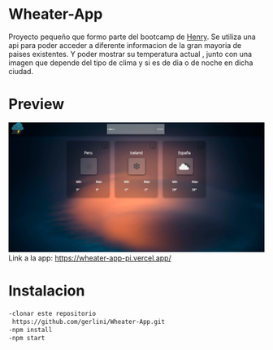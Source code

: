 # Wheater-App

Proyecto pequeño que formo parte  del bootcamp de [Henry](https://www.soyhenry.com/).
Se utiliza una api para poder acceder a diferente informacion de la gran mayoria de paises existentes.
Y poder mostrar su temperatura actual , junto con una imagen que  depende del tipo de clima y si es de dia o de noche en dicha ciudad.

# Preview 
![Preview](public/Preview.png)     
Link a la app: https://wheater-app-pi.vercel.app/                                                         
                                                                          
# Instalacion 
```
-clonar este repositorio
 https://github.com/gerlini/Wheater-App.git 
-npm install
-npm start
 ```                           
